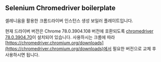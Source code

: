 ## Selenium Chromedriver boilerplate
셀레니움을 활용한 크롬드라이버 인스턴스 생성 보일러 플레이트입니다.

현재 드라이버 버전은 Chrome 78.0.3904.108 버전에 호환되도록 [chromedriver 78.0.3904.70](https://chromedriver.storage.googleapis.com/index.html?path=78.0.3904.70/)이 설치되어 있습니다. 사용하시는 크롬에 따라 [https://chromedriver.chromium.org/downloads](https://chromedriver.chromium.org/downloads)에서 필요한 버전으로 교체 후 사용하시면 됩니다.


